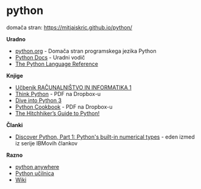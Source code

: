 # python

domača stran:
https://mitjaiskric.github.io/python/

**Uradno**
* [python.org](http://www.python.org/) - Domača stran programskega jezika Python
* [Python Docs](https://docs.python.org) - Uradni vodič
* [The Python Language Reference](https://docs.python.org/3/reference/index.html#reference-index)

**Knjige**
* [Učbenik RAČUNALNIŠTVO IN INFORMATIKA 1](http://lusy.fri.uni-lj.si/ucbenik/RIN1/index.html)
* [Think Python](http://www.greenteapress.com/thinkpython2/html/index.html) - PDF na Dropbox-u
* [Dive into Python 3](http://www.diveintopython3.net/)
* [Python Cookbook](http://chimera.labs.oreilly.com/books/1230000000393/index.html) - PDF na Dropbox-u
* [The Hitchhiker’s Guide to Python!](http://docs.python-guide.org/)

**Članki**
* [Discover Python, Part 1: Python's built-in numerical types](http://www.ibm.com/developerworks/library/os-python1/) - eden izmed iz serije IBMovih člankov

**Razno**
* [python anywhere](https://www.pythonanywhere.com)
* [Python učilnica](http://student.pfmb.uni-mb.si/%7Ejturnsek/python/index.html)
* [Wiki](https://wiki.python.org/moin/BeginnersGuide/Programmers)
